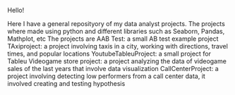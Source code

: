 Hello!

Here I have a general reposityory of my data analyst projects. The projects where made using python and different libraries such as Seaborn, Pandas, Mathplot, etc
The projects are 
AAB Test: a small AB test example project
TAxiproject: a project involving taxis in a city, working with directions, travel times, and popular locations
YoutubeTableuProject: a small project for Tableu 
Videogame store project: a project analyzing the data of videogame sales of the last years that involve data visualization 
CallCenterProject: a project involving detecting low performers from a call center data, it involved creating and testing hypothesis 
